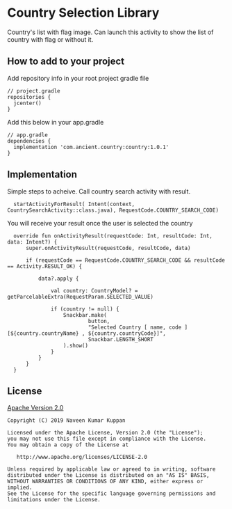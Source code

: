 Country Selection Library
===========================
Country's list with flag image. Can launch this activity to show the list of country with flag or without it.

How to add to your project
--------------

Add repository info in your root project gradle file

    // project.gradle
    repositories {
      jcenter()
    }

Add this below in your app.gradle

    // app.gradle
    dependencies {
      implementation 'com.ancient.country:country:1.0.1'
    }

Implementation
--------------

Simple steps to acheive. Call country search activity with result.

      startActivityForResult( Intent(context, CountrySearchActivity::class.java), RequestCode.COUNTRY_SEARCH_CODE)
      
You will receive your result once the user is selected the country
  
      override fun onActivityResult(requestCode: Int, resultCode: Int, data: Intent?) {
          super.onActivityResult(requestCode, resultCode, data)

          if (requestCode == RequestCode.COUNTRY_SEARCH_CODE && resultCode == Activity.RESULT_OK) {

              data?.apply {

                  val country: CountryModel? = getParcelableExtra(RequestParam.SELECTED_VALUE)

                  if (country != null) {
                      Snackbar.make(
                              button,
                              "Selected Country [ name, code ] [${country.countryName} , ${country.countryCode}]",
                              Snackbar.LENGTH_SHORT
                      ).show()
                  }
              }
          }
      }


## License

[Apache Version 2.0](http://www.apache.org/licenses/LICENSE-2.0.html)

    Copyright (C) 2019 Naveen Kumar Kuppan

    Licensed under the Apache License, Version 2.0 (the "License");
    you may not use this file except in compliance with the License.
    You may obtain a copy of the License at

       http://www.apache.org/licenses/LICENSE-2.0

    Unless required by applicable law or agreed to in writing, software
    distributed under the License is distributed on an "AS IS" BASIS,
    WITHOUT WARRANTIES OR CONDITIONS OF ANY KIND, either express or implied.
    See the License for the specific language governing permissions and
    limitations under the License.
